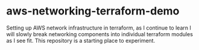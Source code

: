 # aws-networking-terraform-demo
Setting up AWS network infrastructure in terraform, as I continue to learn I will slowly break networking components into individual terraform modules as I see fit. This repository is a starting place to experiment.
